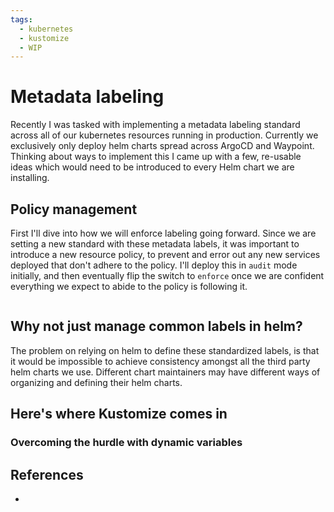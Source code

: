 ```yaml
---
tags:
  - kubernetes
  - kustomize
  - WIP
---
```


# Metadata labeling

Recently I was tasked with implementing a metadata labeling standard across all of our kubernetes resources running in production. Currently we exclusively only deploy helm charts spread across ArgoCD and Waypoint. Thinking about ways to implement this I came up with a few, re-usable ideas which would need to be introduced to every Helm chart we are installing.

## Policy management

First I'll dive into how we will enforce labeling going forward. Since we are setting a new standard with these metadata labels, it was important to introduce a new resource policy, to prevent and error out any new services deployed that don't adhere to the policy. I'll deploy this in `audit` mode initially, and then eventually flip the switch to `enforce` once we are confident everything we expect to abide to the policy is following it.

```

```

## Why not just manage common labels in helm?

The problem on relying on helm to define these standardized labels, is that it would be impossible to achieve consistency amongst all the third party helm charts we use. Different chart maintainers may have different ways of organizing and defining their helm charts.



## Here's where Kustomize comes in

### Overcoming the hurdle with dynamic variables



## References

- 
